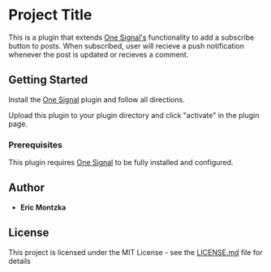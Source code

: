 # Project Title

This is a plugin that extends [One Signal's](https://onesignal.com) functionality to add a subscribe button to posts. When subscribed, user will recieve a push notification whenever the post is updated or recieves a comment. 

## Getting Started

Install the [One Signal](https://onesignal.com) plugin and follow all directions. 

Upload this plugin to your plugin directory and click "activate" in the plugin page. 

### Prerequisites

This plugin requires [One Signal](https://onesignal.com) to be fully installed and configured.


## Author

* **Eric Montzka** 

## License

This project is licensed under the MIT License - see the [LICENSE.md](LICENSE.md) file for details



